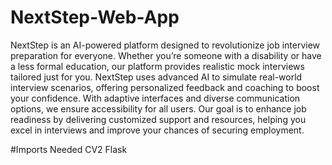# NextStep-Web-App
NextStep is an AI-powered platform designed to revolutionize job interview preparation for everyone. Whether you’re someone with a disability or have a less formal education, our platform provides realistic mock interviews tailored just for you. NextStep uses advanced AI to simulate real-world interview scenarios, offering personalized feedback and coaching to boost your confidence. With adaptive interfaces and diverse communication options, we ensure accessibility for all users. Our goal is to enhance job readiness by delivering customized support and resources, helping you excel in interviews and improve your chances of securing employment.

#Imports Needed
CV2
Flask

